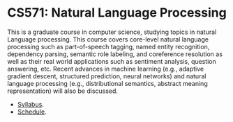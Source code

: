 CS571: Natural Language Processing
=====

This is a graduate course in computer science, studying topics in natural Language processing. This course covers core-level natural language processing such as part-of-speech tagging, named entity recognition, dependency parsing, semantic role labeling, and coreference resolution as well as their real world applications such as sentiment analysis, question answering, etc. Recent advances in machine learning (e.g., adaptive gradient descent, structured prediction, neural networks) and natural language processing (e.g., distributional semantics, abstract meaning representation) will also be discussed.

* [Syllabus](../../wiki/Syllabus).
* [Schedule](../../wiki/Schedule).
